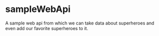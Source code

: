 # sampleWebApi
A sample web api from which we can take data about superheroes and even add our favorite superheroes to it.
